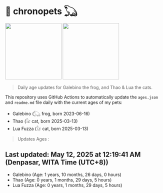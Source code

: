 # 🐾 chronopets 𓆏
<img src="https://github.com/user-attachments/assets/802b3632-7c4b-4232-a3a0-8b1d8fa6f04d" widht=180 height=180 >
<img src="https://github.com/user-attachments/assets/16687005-7ebb-4607-be57-0c8e528fed06" widht=180 height=180 >

> Daily age updates for Galebino the frog, and Thao & Lua the cats.

This repository uses GitHub Actions to automatically update the `ages.json` and `readme.md` file daily with the current ages of my pets: <br>
- Galebino (𓆏 frog, born 2023-06-16)
- Thao (𓃠 cat, born 2025-03-13)
- Lua Fuzza (𓃠 cat, born 2025-03-13)

> Updates Ages :

## Last updated: May 12, 2025 at 12:19:41 AM (Denpasar, WITA Time (UTC+8))

- Galebino (Age: 1 years, 10 months, 26 days, 0 hours)
- Thao (Age: 0 years, 1 months, 29 days, 5 hours)
- Lua Fuzza (Age: 0 years, 1 months, 29 days, 5 hours)

